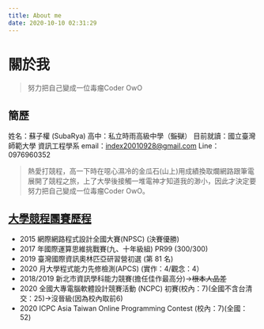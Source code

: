 ```yaml
---
title: About me
date: 2020-10-10 02:31:29
---
```

# 關於我
>努力把自己變成一位毒瘤Coder OwO
## 簡歷
姓名：蘇子權 (SubaRya)
高中：私立時雨高級中學（~~監獄~~）
目前就讀：國立臺灣師範大學 資訊工程學系
email：index20010928@gmail.com
Line：0976960352

>熱愛打競程，高一下時在噁心濕冷的金瓜石(山上)用成績換取爛網路跟筆電展開了競程之旅，上了大學後接觸一堆電神才知道我的渺小，因此才決定要努力把自己變成一位毒瘤Coder OwO。

## [大學競程團賽歷程](https://hackmd.io/Fr9gZGyKTuKgVbJOGXw3ew?both)

* 2015 網際網路程式設計全國大賽(NPSC) (決賽優勝)
* 2017 年國際運算思維挑戰賽(九、十年級組) PR99 (300/300)
* 2019 臺灣國際資訊奧林匹亞研習營初選 (第 81 名)
* 2020 月大學程式能力先修檢測(APCS) (實作：4/觀念：4）
* 2018/2019 新北市資訊學科能力競賽(擔任佳作最高分)->~~根本人品差~~
* 2020 全國大專電腦軟體設計競賽活動 (NCPC) 初賽(校內：7)(全國不含台清交：25)->沒晉級(因為校內取前6)
* 2020 ICPC Asia Taiwan Online Programming Contest (校內：7)(全國：52)